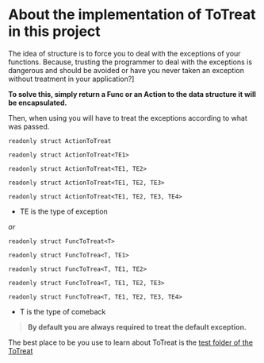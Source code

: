 # About the implementation of ToTreat in this project

The idea of structure is to force you to deal with the exceptions of your functions. Because, trusting the programmer to deal with the exceptions is dangerous and should be avoided or have you never taken an exception without treatment in your application?]

**To solve this, simply return a Func or an Action to the data structure it will be encapsulated.**

Then, when using you will have to treat the exceptions according to what was passed.

`readonly struct ActionToTreat`

`readonly struct ActionToTreat<TE1>`

`readonly struct ActionToTreat<TE1, TE2>`

`readonly struct ActionToTreat<TE1, TE2, TE3>`

`readonly struct ActionToTreat<TE1, TE2, TE3, TE4>`

* TE is the type of exception

_or_ 

`readonly struct FuncToTreat<T>`

`readonly struct FuncToTrea<T, TE1>`

`readonly struct FuncToTrea<T, TE1, TE2>`

`readonly struct FuncToTrea<T, TE1, TE2, TE3>`

`readonly struct FuncToTrea<T, TE1, TE2, TE3, TE4>` 

* T is the type of comeback
 
 
> **By default you are always required to treat the default exception.**

The best place to be you use to learn about ToTreat is the [test folder of the ToTreat](https://github.com/eduardosilva218/PrancingPonySharp/tree/main/PrancingPonySharp.ToTreat.Test)

